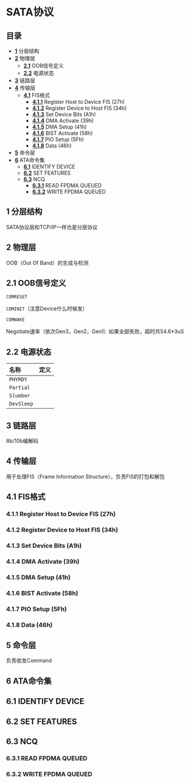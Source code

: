 # SATA协议

## 目录

+ [**1**](#1-分层结构) 分层结构
+ [**2**](#2-物理层) 物理层
    + [**2.1**](#21-oob信号定义) OOB信号定义
    + [**2.2**](#22-电源状态) 电源状态
+ [**3**](#3-链路层) 链路层
+ [**4**](#4-传输层) 传输层
    + [**4.1**](#41-fis格式) FIS格式
        + [**4.1.1**](#411-register-host-to-device-fis-27h) Register Host to Device FIS (27h)
        + [**4.1.2**](#412-register-device-to-host-fis-34h) Register Device to Host FIS (34h)
        + [**4.1.3**](#413-set-device-bits-a1h) Set Device Bits (A1h)
        + [**4.1.4**](#414-dma-activate-39h) DMA Activate (39h)
        + [**4.1.5**](#415-dma-setup-41h) DMA Setup (41h)
        + [**4.1.6**](#416-bist-activate-58h) BIST Activate (58h)
        + [**4.1.7**](#417-pio-setup-5fh) PIO Setup (5Fh)
        + [**4.1.8**](#418-data-46h) Data (46h)
+ [**5**](#5-命令层) 命令层
+ [**6**](#6-ata命令集) ATA命令集
    + [**6.1**](#61-identify-device) IDENTIFY DEVICE
    + [**6.2**](#62-set-features) SET FEATURES
    + [**6.3**](#63-ncq) NCQ
        + [**6.3.1**](#631-read-fpdma-queued) READ FPDMA QUEUED
        + [**6.3.2**](#632-write-fpdma-queued) WRITE FPDMA QUEUED

## 1 分层结构

SATA协议层和TCP/IP一样也是分层协议

## 2 物理层

OOB（Out Of Band）的生成与检测

## 2.1 OOB信号定义

`COMRESET`

`COMINIT`（注意Device什么时候发）

`COMWAKE`

Negotiate速率（依次Gen3，Gen2，Gen1）如果全部失败，超时共54.6*3uS

## 2.2 电源状态

| 名称 | 定义 |
| :- | :- |
| `PHYRDY` |  |
| `Partial` |  |
| `Slumber` |  |
| `DevSleep` |  |

## 3 链路层

8b/10b编解码

## 4 传输层

用于处理FIS（Frame Information Structure），负责FIS的打包和解包

## 4.1 FIS格式

### 4.1.1 Register Host to Device FIS (27h)

### 4.1.2 Register Device to Host FIS (34h)

### 4.1.3 Set Device Bits (A1h)

### 4.1.4 DMA Activate (39h)

### 4.1.5 DMA Setup (41h)

### 4.1.6 BIST Activate (58h)

### 4.1.7 PIO Setup (5Fh)

### 4.1.8 Data (46h)

## 5 命令层

负责收发Command

## 6 ATA命令集

## 6.1 IDENTIFY DEVICE

## 6.2 SET FEATURES

## 6.3 NCQ

### 6.3.1 READ FPDMA QUEUED

### 6.3.2 WRITE FPDMA QUEUED